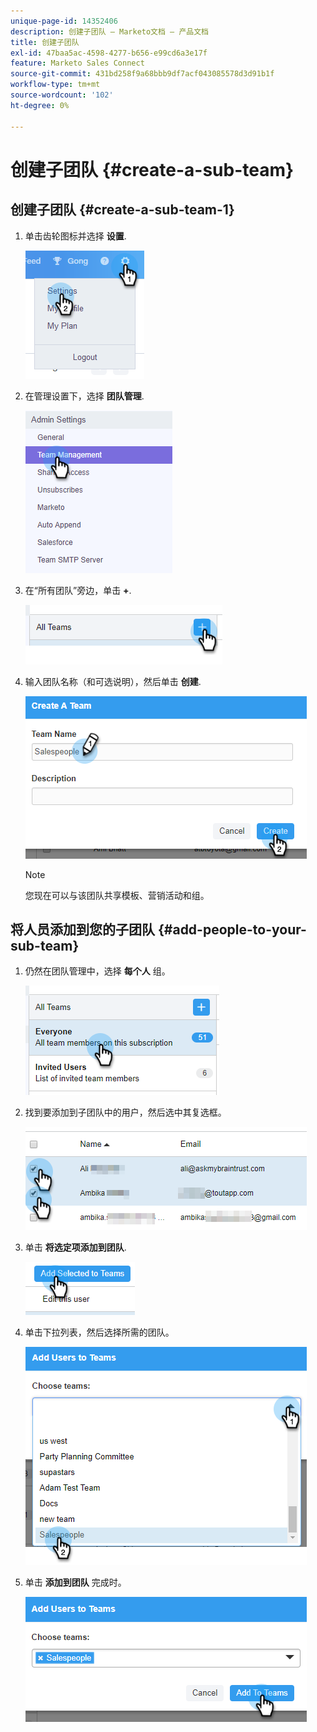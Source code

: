 ```yaml
---
unique-page-id: 14352406
description: 创建子团队 — Marketo文档 — 产品文档
title: 创建子团队
exl-id: 47baa5ac-4598-4277-b656-e99cd6a3e17f
feature: Marketo Sales Connect
source-git-commit: 431bd258f9a68bbb9df7acf043085578d3d91b1f
workflow-type: tm+mt
source-wordcount: '102'
ht-degree: 0%

---
```


# 创建子团队 {#create-a-sub-team}

## 创建子团队 {#create-a-sub-team-1}

1. 单击齿轮图标并选择 **设置**.

   ![](assets/one-1.png)

1. 在管理设置下，选择 **团队管理**.

   ![](assets/two-1.png)

1. 在“所有团队”旁边，单击 **+**.

   ![](assets/three-1.png)

1. 输入团队名称（和可选说明），然后单击 **创建**.

   ![](assets/four-1.png)

   >[!NOTE]
   >
   >您现在可以与该团队共享模板、营销活动和组。

## 将人员添加到您的子团队 {#add-people-to-your-sub-team}

1. 仍然在团队管理中，选择 **每个人** 组。

   ![](assets/five-1.png)

1. 找到要添加到子团队中的用户，然后选中其复选框。

   ![](assets/six.png)

1. 单击 **将选定项添加到团队**.

   ![](assets/seven.png)

1. 单击下拉列表，然后选择所需的团队。

   ![](assets/eight.png)

1. 单击 **添加到团队** 完成时。

   ![](assets/nine.png)
